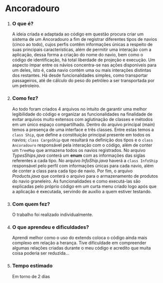 # Ancoradouro

1. ### O que é?  
    A ideia criada e adaptada ao código em questão procura criar um sistema de um Ancoradouro a fim de registrar diferentes tipos de navios (cinco ao todo), cujos perfis contêm informações únicas a respeito de suas principais características, além de permitir uma interação com a aplicação, dessa forma a criação do nome do navio, bem como o código de identificação, há total liberdade de projeção e execução. Um aspecto ímpar entre os návios concentra-se nas ações disponíveis para um deles, isto é, cada navio contém uma ou mais interações distintas dos restantes. Há desde funcionalidades simples, como transportar passageiros, até de cálculo do peso do petróleo a ser transportada por um petroleiro. 

2. ### Como fez?
    Ao todo foram criados 4 arquivos no intuito de garantir uma melhor legibilidade do código e organizar as funcionalidades na finalidade de evitar arquivos muito extensos com aglutinação de classes e métodos em um único espaço compartilhado.
    Dentro do arquivo principal (main) temos a presença de uma interface e três classes. Entre estas temos a ```class Ship```, que define a constituição principal presente em todos os navios; ```class CargoShip``` que resultará na definição dos tipos  e o ```class Ancoradouro``` responsável pela interação com o código, além de conter um ```TreeMap``` que armazena todos os navios registrados.
    No arquivo *TypesShips.java* conterá um **enum** com as informações das siglas referentes a cada tipo. No arquivo *InfoShip.java* haverá a ```class InfoShip``` responsável pelo perfil com informações únicas para cada navio, além de conter a class para cada tipo de navio.
    Por fim, o arquivo *Products.java* que conterá o arquivo para o armazenamento de produtos do navio graneleiro.
    As funcionalidades e como executá-las são explicadas pelo próprio código em um curta menu criado logo após que a aplicação é executada, servindo de auxílio a quem estiver testando.

3. ### Com quem fez?
    O trabalho foi realizado individualmente.
4. ### O que aprendeu e dificuldades?
    Aprendi melhor como o uso do extends coloca o código ainda mais complexo em relação a herança. Tive dificuldade em compreender algumas relações criadas durante o meu código e acredito que muita coisa poderia ser reduzida...

5. ### Tempo estimado
    Em torno de 2 dias